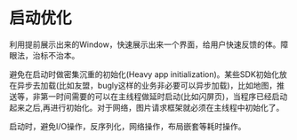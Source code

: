 # 启动优化

利用提前展示出来的Window，快速展示出来一个界面，给用户快速反馈的体。障眼法，治标不治本。

避免在启动时做密集沉重的初始化\(Heavy app initialization\)。某些SDK初始化放在异步去加载\(比如友盟，bugly这样的业务非必要可以异步加载\)，比如地图，推送等，非第一时间需要的可以在主线程做延时启动\(比如闪屏页\)，当程序已经启动起来之后,再进行初始化。对于网络，图片请求框架就必须在主线程中初始化了。

启动时，避免I/O操作，反序列化，网络操作，布局嵌套等耗时操作。

